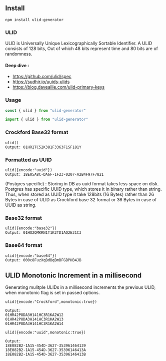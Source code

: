 ## Install

```
npm install ulid-generator
```

### ULID

ULID is Universally Unique Lexicographically Sortable Identifier.
A ULID consists of 128 bits, Out of which 48 bits represent time and 80 bits are of randomness.

#### Deep dive :

- https://github.com/ulid/spec
- https://sudhir.io/uuids-ulids
- https://blog.daveallie.com/ulid-primary-keys

### Usage

```javascript
const { ulid } from "ulid-generator"
``` 
```typescript
import { ulid } from "ulid-generator"
```

### Crockford Base32 format

```
ulid()
Output: 01HR2TC52K381F3363F1SF181Y
```

### Formatted as UUID

```
ulid({encode:"uuid"})
Output: 18E05A8C-DA6F-1F23-0207-A2B4F97F7821
```

(Postgres specific) : Storing in DB as uuid format takes less space on disk.
Postgres has specific UUID type, which stores it in binary rather than string.
Thus, when stored as UUID type it take 128bits (16 Bytes) rather than 26 Bytes in 
case of ULID as Crockford base 32 format or 36 Bytes in case of UUID as string.

### Base32 format

```
ulid({encode:"base32"})
Output: 01HO2QMKRN1T1K2TD1AQ2E31C3
```

### Base64 format

```
ulid({encode:"base64"})
Output: 000c8FuzXqBdBqBmBFGBPHB4JB
```

## ULID Monotonic Increment in a millisecond

Generating mulitple ULIDs in a millisecond increments the previous ULID,
when monotonic flag is set in passed options.

```
ulid({encode:"Crockford",monotonic:true})

Output:
01HR42P8DA3H141HC3R1KA2W12
01HR42P8DA3H141HC3R1KA2W13
01HR42P8DA3H141HC3R1KA2W14

```

```
ulid({encode:"uuid",monotonic:true})

Output:
18E082B2-1A15-454D-3627-353961464139
18E082B2-1A15-454D-3627-35396146413A
18E082B2-1A15-454D-3627-35396146413B
```

